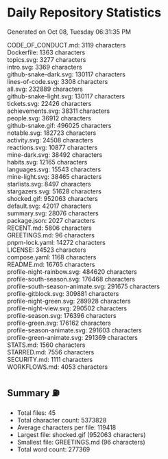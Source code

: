 # Daily Repository Statistics 
Generated on Oct 08, Tuesday 06:31:35 PM  

CODE_OF_CONDUCT.md: 3119 characters  
Dockerfile: 1363 characters  
topics.svg: 3277 characters  
intro.svg: 3369 characters  
github-snake-dark.svg: 130117 characters  
lines-of-code.svg: 3308 characters  
all.svg: 232889 characters  
github-snake-light.svg: 130117 characters  
tickets.svg: 22426 characters  
achievements.svg: 38311 characters  
people.svg: 36912 characters  
github-snake.gif: 496025 characters  
notable.svg: 182723 characters  
activity.svg: 24508 characters  
reactions.svg: 10877 characters  
mine-dark.svg: 38492 characters  
habits.svg: 12165 characters  
languages.svg: 15543 characters  
mine-light.svg: 38465 characters  
starlists.svg: 8497 characters  
stargazers.svg: 51628 characters  
shocked.gif: 952063 characters  
default.svg: 42017 characters  
summary.svg: 28076 characters  
package.json: 2027 characters  
RECENT.md: 5806 characters  
GREETINGS.md: 96 characters  
pnpm-lock.yaml: 14272 characters  
LICENSE: 34523 characters  
compose.yaml: 1168 characters  
README.md: 16765 characters  
profile-night-rainbow.svg: 484620 characters  
profile-south-season.svg: 176468 characters  
profile-south-season-animate.svg: 291675 characters  
profile-gitblock.svg: 309881 characters  
profile-night-green.svg: 289928 characters  
profile-night-view.svg: 290502 characters  
profile-season.svg: 176396 characters  
profile-green.svg: 176162 characters  
profile-season-animate.svg: 291603 characters  
profile-green-animate.svg: 291369 characters  
STATS.md: 1560 characters  
STARRED.md: 7556 characters  
SECURITY.md: 1111 characters  
WORKFLOWS.md: 4053 characters  

## Summary ⛽  
- Total files: 45  
- Total character count: 5373828  
- Average characters per file: 119418  
- Largest file: shocked.gif (952063 characters)  
- Smallest file: GREETINGS.md (96 characters)  
- Total word count: 277369  
